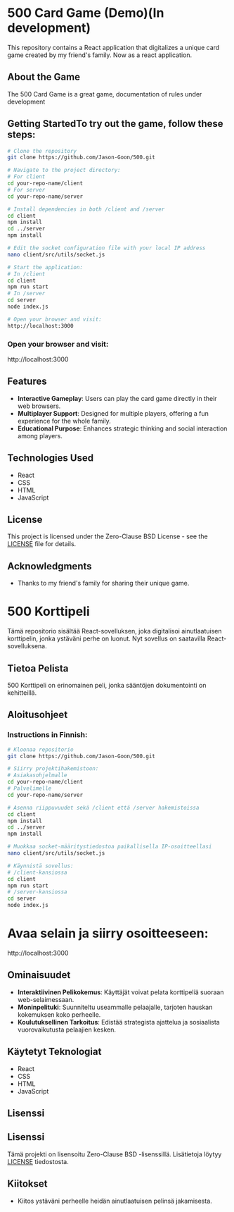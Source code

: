 # 500 Card Game (Demo)(In development)

This repository contains a React application that digitalizes a unique card game created by my friend's family. Now as a react application.

## About the Game

The 500 Card Game is a great game, documentation of rules under development

## Getting StartedTo try out the game, follow these steps:

```bash
# Clone the repository
git clone https://github.com/Jason-Goon/500.git

# Navigate to the project directory:
# For client
cd your-repo-name/client
# For server
cd your-repo-name/server

# Install dependencies in both /client and /server
cd client
npm install
cd ../server
npm install

# Edit the socket configuration file with your local IP address
nano client/src/utils/socket.js

# Start the application:
# In /client
cd client
npm run start
# In /server
cd server
node index.js

# Open your browser and visit:
http://localhost:3000
```


### Open your browser and visit:
http://localhost:3000


## Features

- **Interactive Gameplay**: Users can play the card game directly in their web browsers.
- **Multiplayer Support**: Designed for multiple players, offering a fun experience for the whole family.
- **Educational Purpose**: Enhances strategic thinking and social interaction among players.

## Technologies Used

- React
- CSS
- HTML
- JavaScript

## License

This project is licensed under the Zero-Clause BSD License - see the [LICENSE](LICENSE) file for details.


## Acknowledgments

- Thanks to my friend's family for sharing their unique game.





# 500 Korttipeli

Tämä repositorio sisältää React-sovelluksen, joka digitalisoi ainutlaatuisen korttipelin, jonka ystäväni perhe on luonut. Nyt sovellus on saatavilla React-sovelluksena.

## Tietoa Pelista

500 Korttipeli on erinomainen peli, jonka sääntöjen dokumentointi on kehitteillä.

## Aloitusohjeet


### Instructions in Finnish:

```bash
# Kloonaa repositorio
git clone https://github.com/Jason-Goon/500.git

# Siirry projektihakemistoon:
# Asiakasohjelmalle
cd your-repo-name/client
# Palvelimelle
cd your-repo-name/server

# Asenna riippuvuudet sekä /client että /server hakemistoissa
cd client
npm install
cd ../server
npm install

# Muokkaa socket-määritystiedostoa paikallisella IP-osoitteellasi
nano client/src/utils/socket.js

# Käynnistä sovellus:
# /client-kansiossa
cd client
npm run start
# /server-kansiossa
cd server
node index.js
```

# Avaa selain ja siirry osoitteeseen:
http://localhost:3000


## Ominaisuudet

- **Interaktiivinen Pelikokemus**: Käyttäjät voivat pelata korttipeliä suoraan web-selaimessaan.
- **Moninpelituki**: Suunniteltu useammalle pelaajalle, tarjoten hauskan kokemuksen koko perheelle.
- **Koulutuksellinen Tarkoitus**: Edistää strategista ajattelua ja sosiaalista vuorovaikutusta pelaajien kesken.

## Käytetyt Teknologiat

- React
- CSS
- HTML
- JavaScript

## Lisenssi

## Lisenssi

Tämä projekti on lisensoitu Zero-Clause BSD -lisenssillä. Lisätietoja löytyy [LICENSE](LICENSE) tiedostosta.


## Kiitokset

- Kiitos ystäväni perheelle heidän ainutlaatuisen pelinsä jakamisesta.

